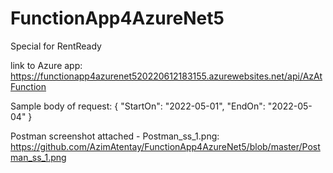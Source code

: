 # FunctionApp4AzureNet5
Special for RentReady


link to Azure app: https://functionapp4azurenet520220612183155.azurewebsites.net/api/AzAtFunction

Sample body of request: 
{
    "StartOn": "2022-05-01",
    "EndOn": "2022-05-04"
    } 

Postman screenshot  attached - Postman_ss_1.png: https://github.com/AzimAtentay/FunctionApp4AzureNet5/blob/master/Postman_ss_1.png
